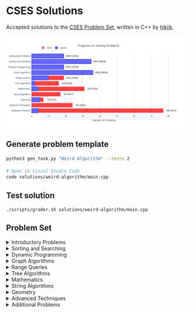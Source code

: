 # CSES Solutions

Accepted solutions to the [CSES Problem Set](https://cses.fi/problemset/), written in C++ by [hikjik](https://cses.fi/problemset/user/147386/).

<img title="Progress" alt="Progress" src="res/progress.webp">

## Generate problem template

```bash
python3 gen_task.py "Weird Algorithm" --tests 2

# Open in Visual Studio Code
code solutions/weird-algorithm/main.cpp
```

## Test solution

```bash
./scripts/grader.sh solutions/weird-algorithm/main.cpp
```

## Problem Set

<details>
<summary>Introductory Problems</summary>

### Introductory Problems

| №   | Name                                                          | Solution                                         |Tags|
| --- | ------------------------------------------------------------- | ------------------------------------------------ |-|
|  1. | [Weird Algorithm](https://cses.fi/problemset/task/1068)       | [C++](/solutions/weird-algorithm/main.cpp)       ||
|  2. | [Missing Number](https://cses.fi/problemset/task/1083)        | [C++](/solutions/missing-number/main.cpp)        ||
|  3. | [Repetitions](https://cses.fi/problemset/task/1069)           | [C++](/solutions/repetitions/main.cpp)           ||
|  4. | [Increasing Array](https://cses.fi/problemset/task/1094)      | [C++](/solutions/increasing-array/main.cpp)      ||
|  5. | [Permutations](https://cses.fi/problemset/task/1070)          | [C++](/solutions/permutations/main.cpp)          ||
|  6. | [Number Spiral](https://cses.fi/problemset/task/1071)         | [C++](/solutions/number-spiral/main.cpp)         ||
|  7. | [Two Knights](https://cses.fi/problemset/task/1072)           | [C++](/solutions/two-knights/main.cpp)           ||
|  8. | [Two Sets](https://cses.fi/problemset/task/1092)              | [C++](/solutions/two-sets/main.cpp)              ||
|  9. | [Bit Strings](https://cses.fi/problemset/task/1617)           | [C++](/solutions/bit-strings/main.cpp)           ||
| 10. | [Trailing Zeros](https://cses.fi/problemset/task/1618)        | [C++](/solutions/trailing-zeros/main.cpp)        ||
| 11. | [Coin Piles](https://cses.fi/problemset/task/1754)            | [C++](/solutions/coin-piles/main.cpp)            ||
| 12. | [Palindrome Reorder](https://cses.fi/problemset/task/1755)    | [C++](/solutions/palindrome-reorder/main.cpp)    ||
| 13. | [Gray Code](https://cses.fi/problemset/task/2205)             | [C++](/solutions/gray-code/main.cpp)             ||
| 14. | [Tower of Hanoi](https://cses.fi/problemset/task/2165)        | [C++](/solutions/tower-of-hanoi/main.cpp)        ||
| 15. | [Creating Strings](https://cses.fi/problemset/task/1622)      | [C++](/solutions/creating-strings/main.cpp)      ||
| 16. | [Apple Division](https://cses.fi/problemset/task/1623)        | [C++](/solutions/apple-division/main.cpp)        ||
| 17. | [Chessboard and Queens](https://cses.fi/problemset/task/1624) | [C++](/solutions/chessboard-and-queens/main.cpp) ||
| 18. | [Digit Queries](https://cses.fi/problemset/task/2431)         | [C++](/solutions/digit-queries/main.cpp)         ||
| 19. | [Grid Paths](https://cses.fi/problemset/task/1625)            | [C++](/solutions/grid-paths/main.cpp)            ||

</details>

<details>
<summary>Sorting and Searching</summary>

### Sorting and Searching

| №   | Name                                                             | Solution                                            |Tags|
| --- | ---------------------------------------------------------------- | --------------------------------------------------- |-|
| 20. | [Distinct Numbers](https://cses.fi/problemset/task/1621)         | [C++](/solutions/distinct-numbers/main.cpp)         ||
| 21. | [Apartments](https://cses.fi/problemset/task/1084)               | [C++](/solutions/apartments/main.cpp)               ||
| 22. | [Ferris Wheel](https://cses.fi/problemset/task/1090)             | [C++](/solutions/ferris-wheel/main.cpp)             ||
| 23. | [Concert Tickets](https://cses.fi/problemset/task/1091)          | [C++](/solutions/concert-tickets/main.cpp)          ||
| 24. | [Restaurant Customers](https://cses.fi/problemset/task/1619)     | [C++](/solutions/restaurant-customers/main.cpp)     ||
| 25. | [Movie Festival](https://cses.fi/problemset/task/1629)           | [C++](/solutions/movie-festival/main.cpp)           ||
| 26. | [Sum of Two Values](https://cses.fi/problemset/task/1640)        | [C++](/solutions/sum-of-two-values/main.cpp)        ||
| 27. | [Maximum Subarray Sum](https://cses.fi/problemset/task/1643)     | [C++](/solutions/maximum-subarray-sum/main.cpp)     ||
| 28. | [Stick Lengths](https://cses.fi/problemset/task/1074)            | [C++](/solutions/stick-lengths/main.cpp)            ||
| 29. | [Missing Coin Sum](https://cses.fi/problemset/task/2183)         | [C++](/solutions/missing-coin-sum/main.cpp)         ||
| 30. | [Collecting Numbers](https://cses.fi/problemset/task/2216)       | [C++](/solutions/collecting-numbers/main.cpp)       ||
| 31. | [Collecting Numbers II](https://cses.fi/problemset/task/2217)    | [C++](/solutions/collecting-numbers-ii/main.cpp)    ||
| 32. | [Playlist](https://cses.fi/problemset/task/1141)                 | [C++](/solutions/playlist/main.cpp)                 ||
| 33. | [Towers](https://cses.fi/problemset/task/1073)                   | [C++](/solutions/towers/main.cpp)                   ||
| 34. | [Traffic Lights](https://cses.fi/problemset/task/1163)           | [C++](/solutions/traffic-lights/main.cpp)           ||
| 35. | [Josephus Problem I](https://cses.fi/problemset/task/2162)       | [C++](/solutions/josephus-problem-i/main.cpp)       ||
| 36. | [Josephus Problem II](https://cses.fi/problemset/task/2163)      | [C++](/solutions/josephus-problem-ii/main.cpp)      ||
| 37. | [Nested Ranges Check](https://cses.fi/problemset/task/2168)      | [C++](/solutions/nested-ranges-check/main.cpp)      ||
| 38. | [Nested Ranges Count](https://cses.fi/problemset/task/2169)      | [C++](/solutions/nested-ranges-count/main.cpp)      ||
| 39. | [Room Allocation](https://cses.fi/problemset/task/1164)          | [C++](/solutions/room-allocation/main.cpp)          ||
| 40. | [Factory Machines](https://cses.fi/problemset/task/1620)         | [C++](/solutions/factory-machines/main.cpp)         ||
| 41. | [Tasks and Deadlines](https://cses.fi/problemset/task/1630)      | [C++](/solutions/tasks-and-deadlines/main.cpp)      ||
| 42. | [Reading Books](https://cses.fi/problemset/task/1631)            | [C++](/solutions/reading-books/main.cpp)            ||
| 43. | [Sum of Three Values](https://cses.fi/problemset/task/1641)      | [C++](/solutions/sum-of-three-values/main.cpp)      ||
| 44. | [Sum of Four Values](https://cses.fi/problemset/task/1642)       | [C++](/solutions/sum-of-four-values/main.cpp)       ||
| 45. | [Nearest Smaller Values](https://cses.fi/problemset/task/1645)   | [C++](/solutions/nearest-smaller-values/main.cpp)   ||
| 46. | [Subarray Sums I](https://cses.fi/problemset/task/1660)          | [C++](/solutions/subarray-sums-i/main.cpp)          ||
| 47. | [Subarray Sums II](https://cses.fi/problemset/task/1661)         | [C++](/solutions/subarray-sums-ii/main.cpp)         ||
| 48. | [Subarray Divisibility](https://cses.fi/problemset/task/1662)    | [C++](/solutions/subarray-divisibility/main.cpp)    ||
| 49. | [Subarray Distinct Values](https://cses.fi/problemset/task/2428) | [C++](/solutions/subarray-distinct-values/main.cpp) ||
| 50. | [Array Division](https://cses.fi/problemset/task/1085)           | [C++](/solutions/array-division/main.cpp)           ||
| 51. | [Sliding Median](https://cses.fi/problemset/task/1076)           | [C++](/solutions/sliding-median/main.cpp)           ||
| 52. | [Sliding Cost](https://cses.fi/problemset/task/1077)             | [C++](/solutions/sliding-cost/main.cpp)             ||
| 53. | [Movie Festival II](https://cses.fi/problemset/task/1632)        | [C++](/solutions/movie-festival-ii/main.cpp)        ||
| 54. | [Maximum Subarray Sum II](https://cses.fi/problemset/task/1644)  | [C++](/solutions/maximum-subarray-sum-ii/main.cpp)  ||

</details>

<details>
<summary>Dynamic Programming</summary>

### Dynamic Programming

| №   | Name                                                           | Solution                                          |Tags|
| --- | -------------------------------------------------------------- | ------------------------------------------------- |-|
| 55. | [Dice Combinations](https://cses.fi/problemset/task/1633/)     | [C++](/solutions/dice-combinations/main.cpp)      ||
| 56. | [Minimizing Coins](https://cses.fi/problemset/task/1634)       | [C++](/solutions/minimizing-coins/main.cpp)       ||
| 57. | [Coin Combinations I](https://cses.fi/problemset/task/1635)    | [C++](/solutions/coin-combinations-i/main.cpp)    ||
| 58. | [Coin Combinations II](https://cses.fi/problemset/task/1636)   | [C++](/solutions/coin-combinations-ii/main.cpp)   ||
| 59. | [Removing Digits](https://cses.fi/problemset/task/1637)        | [C++](/solutions/removing-digits/main.cpp)        ||
| 60. | [Grid Paths](https://cses.fi/problemset/task/1638)             | [C++](/solutions/grid-paths-ii/main.cpp)          ||
| 61. | [Book Shop](https://cses.fi/problemset/task/1158)              | [C++](/solutions/book-shop/main.cpp)              ||
| 62. | [Array Description](https://cses.fi/problemset/task/1746)      | [C++](/solutions/array-description/main.cpp)      ||
| 63. | [Counting Towers](https://cses.fi/problemset/task/2413)        | [C++](/solutions/counting-towers/main.cpp)        ||
| 64. | [Edit Distance](https://cses.fi/problemset/task/1639)          | [C++](/solutions/edit-distance/main.cpp)          ||
| 65. | [Rectangle Cutting](https://cses.fi/problemset/task/1744)      | [C++](/solutions/rectangle-cutting/main.cpp)      ||
| 66. | [Money Sums](https://cses.fi/problemset/task/1745)             | [C++](/solutions/money-sums/main.cpp)             ||
| 67. | [Removal Game](https://cses.fi/problemset/task/1097)           | [C++](/solutions/removal-game/main.cpp)           ||
| 68. | [Two Sets II](https://cses.fi/problemset/task/1093)            | [C++](/solutions/two-sets-ii/main.cpp)            ||
| 69. | [Increasing Subsequence](https://cses.fi/problemset/task/1145) | [C++](/solutions/increasing-subsequence/main.cpp) ||
| 70. | [Projects](https://cses.fi/problemset/task/1140)               | [C++](/solutions/projects/main.cpp)               ||
| 71. | [Elevator Rides](https://cses.fi/problemset/task/1653)         | [C++](/solutions/elevator-rides/main.cpp)         ||
| 72. | [Counting Tilings](https://cses.fi/problemset/task/2181)       | [C++](/solutions/counting-tilings/main.cpp)       ||
| 73. | [Counting Numbers](https://cses.fi/problemset/task/2220)       | [C++](/solutions/counting-numbers/main.cpp)       ||

</details>

<details>
<summary>Graph Algorithms</summary>

### Graph Algorithms

| №    | Name                                                          | Solution                                        | Tags                                                                                     |
| ---- | ------------------------------------------------------------- | ----------------------------------------------- | :--------------------------------------------------------------------------------------- |
|  74. | [Counting Rooms](https://cses.fi/problemset/task/1192/)       | [C++](/solutions/counting-rooms/main.cpp)       | DFS on a Grid<br/>Flood Fill<br/>Count Connected Components                              |
|  75. | [Labyrinth](https://cses.fi/problemset/task/1193/)            | [C++](/solutions/labyrinth/main.cpp)            | BFS on a Grid<br/>Shortest Path (by number of edges)                                     |
|  76. | [Building Roads](https://cses.fi/problemset/task/1666/)       | [C++](/solutions/building-roads/main.cpp)       | DFS for Undirected Graph<br/>Min Number of Edges to Connect Graph                        |
|  77. | [Message Route](https://cses.fi/problemset/task/1667/)        | [C++](/solutions/message-route/main.cpp)        | BFS for Undirected Graph<br/>Shortest Path (by number of edges)                          |
|  78. | [Building Teams](https://cses.fi/problemset/task/1668/)       | [C++](/solutions/building-teams/main.cpp)       | BFS for Undirected Graph<br/>Bipartite graph                                             |
|  79. | [Round Trip](https://cses.fi/problemset/task/1669/)           | [C++](/solutions/round-trip/main.cpp)           | DFS for Undirected Graph<br/>Cycle Retrieval                                             |
|  80. | [Monsters](https://cses.fi/problemset/task/1194/)             | [C++](/solutions/monsters/main.cpp)             | Multi Source BFS on a Grid                                                               |
|  81. | [Shortest Routes I](https://cses.fi/problemset/task/1671/)    | [C++](/solutions/shortest-routes-i/main.cpp)    | Shortest Paths in a Directed Graph<br/>Dijkstra’s Algorithm                              |
|  82. | [Shortest Routes II](https://cses.fi/problemset/task/1672/)   | [C++](/solutions/shortest-routes-ii/main.cpp)   | All-Pairs Shortest Paths in an Undirected Graph<br/>Floyd Warshall Algorithm             |
|  83. | [High Score](https://cses.fi/problemset/task/1673/)           | [C++](/solutions/high-score/main.cpp)           | Shortest Paths in a Directed Graph<br/>Negative weight edges</br> Bellman Ford Algorithm |
|  84. | [Flight Discount](https://cses.fi/problemset/task/1195/)      | [C++](/solutions/flight-discount/main.cpp)      | Shortest Paths in a Directed Graph<br/>Modified Dijkstra’s Algorithm                     |
|  85. | [Cycle Finding](https://cses.fi/problemset/task/1197/)        | [C++](/solutions/cycle-finding/main.cpp)        | Retrieve Negative Cycle in a Directed Graph<br/>Bellman-Ford Algorithm                   |
|  86. | [Flight Routes](https://cses.fi/problemset/task/1196/)        | [C++](/solutions/flight-routes/main.cpp)        | K-Shortest Paths in a Directed Graph<br/>Modified Dijkstra’s Algorithm                   |
|  87. | [Round Trip II](https://cses.fi/problemset/task/1678/)        | [C++](/solutions/round-trip-ii/main.cpp)        | DFS for Directed Graph<br/>Cycle Retrieval                                               |
|  88. | [Course Schedule](https://cses.fi/problemset/task/1679/)      | [C++](/solutions/course-schedule/main.cpp)      | Topological Sort<br/>Kahn's Algorithm                                                    |
|  89. | [Longest Flight Route](https://cses.fi/problemset/task/1680/) | [C++](/solutions/longest-flight-route/main.cpp) | Topological Sort<br/>Kahn's Algorithm<br/>Dynamic Programming                            |
|  90. | [Game Routes](https://cses.fi/problemset/task/1681/)          | [C++](/solutions/game-routes/main.cpp)          | Topological Sort<br/>Kahn's Algorithm<br/>Dynamic programming                            |
|  91. | [Investigation](https://cses.fi/problemset/task/1202/)        | [C++](/solutions/investigation/main.cpp)        | Shortest Paths in a Directed Graph<br/>Modified Dijkstra’s Algorithm                     |
|  92. | [Planets Queries I](https://cses.fi/problemset/task/1750/)    | [C++](/solutions/planets-queries-i/main.cpp)    | Functional Graph                                                                         |
|  93. | [Planets Queries II](https://cses.fi/problemset/task/1160/)   | [C++](/solutions/planets-queries-ii/main.cpp)   | Functional Graph<br/>DFS for Directed Graph                                              |
|  94. | [Planets Cycles](https://cses.fi/problemset/task/1751/)       | [C++](/solutions/planets-cycles/main.cpp)       | Functional Graph<br/>DFS for Directed Graph                                              |
|  95. | [Road Reparation](https://cses.fi/problemset/task/1675/)      | [C++](/solutions/road-reparation/main.cpp)      | Disjoint Sets Union                                                                      |
|  96. | [Road Construction](https://cses.fi/problemset/task/1676/)    | [C++](/solutions/road-construction/main.cpp)    | Disjoint Sets Union                                                                      |
|  97. | [Flight Routes Check](https://cses.fi/problemset/task/1682/)  | [C++](/solutions/flight-routes-check/main.cpp)  | DFS for Directed Graph<br/>Check if a Graph is Strongly Connected                        |
|  98. | [Planets and Kingdoms](https://cses.fi/problemset/task/1683/) | [C++](/solutions/planets-and-kingdoms/main.cpp) | Strongly Connected Component<br/>Kosaraju's algorithm                                    |
|  99. | [Giant Pizza](https://cses.fi/problemset/task/1684/)          | [C++](/solutions/giant-pizza/main.cpp)          | 2SAT<br/>Strongly Connected Component<br/>Kosaraju's algorithm<br/>Topological Sort      |
| 100. | [Coin Collector](https://cses.fi/problemset/task/1686/)       | [C++](/solutions/coin-collector/main.cpp)       | Strongly Connected Component<br/>Kosaraju's algorithm<br/>Condensation graph             |
| 101. | [Mail Delivery](https://cses.fi/problemset/task/1691/)        | [C++](/solutions/mail-delivery/main.cpp)        | Eulerian Circuit                                                                         |
| 102. | [De Bruijn Sequence](https://cses.fi/problemset/task/1692/)   | [C++](/solutions/de-bruijn-sequence/main.cpp)   | Eulerian Circuit<br/>Bit Manipulation                                                    |
| 103. | [Teleporters Path](https://cses.fi/problemset/task/1693/)     | [C++](/solutions/teleporters-path/main.cpp)     | Eulerian Path                                                                            |
| 104. | [Hamiltonian Flights](https://cses.fi/problemset/task/1690/)  | [C++](/solutions/hamiltonian-flights/main.cpp)  | Hamiltonian Path<br/>Bitmasking and Dynamic Programming                                  |
| 105. | [Knight's Tour](https://cses.fi/problemset/task/1689/)        | [C++](/solutions/knights-tour/main.cpp)         | Hamiltonian Path<br/>Backtracking with Warnsdorff's heuristic                            |
| 106. | [Download Speed](https://cses.fi/problemset/task/1694/)       | [C++](/solutions/download-speed/main.cpp)       | Max Flow</br>Dinic's Algorithm                                                      |
| 107. | [Police Chase](https://cses.fi/problemset/task/1695/)         | [C++](/solutions/police-chase/main.cpp)         | Max Flow</br>Minimum Cut</br>Edmonds Karp Algorithm                                      |
| 108. | [School Dance](https://cses.fi/problemset/task/1696/)         | [C++](/solutions/school-dance/main.cpp)         | Max Flow</br>Bipartite Matching</br>Edmonds Karp Algorithm                               |
| 109. | [Distinct Routes](https://cses.fi/problemset/task/1711/)      | [C++](/solutions/distinct-routes/main.cpp)      | Max Flow</br>Edge Disjoint Paths</br>Edmonds Karp Algorithm                              |

</details>

<details>
<summary>Range Queries</summary>

### Range Queries

| №    | Name                                                                  | Solution                                                 | Tags          |
| ---- | --------------------------------------------------------------------- | -------------------------------------------------------- | :------------ |
| 110. | [Static Range Sum Queries](https://cses.fi/problemset/task/1646)      | [C++](/solutions/static-range-sum-queries/main.cpp)      | Prefix Sum    |
| 111. | [Static Range Minimum Queries](https://cses.fi/problemset/task/1647)  | [C++](/solutions/static-range-minimum-queries/main.cpp)  | Sparse Table  |
| 112. | [Dynamic Range Sum Queries](https://cses.fi/problemset/task/1648)     | [C++](/solutions/dynamic-range-sum-queries/main.cpp)     | Fenwick Tree  |
| 113. | [Dynamic Range Minimum Queries](https://cses.fi/problemset/task/1649) | [C++](/solutions/dynamic-range-minimum-queries/main.cpp) | Segment Tree  |
| 114. | [Range Xor Queries](https://cses.fi/problemset/task/1650)             | [C++](/solutions/range-xor-queries/main.cpp)             | Prefix Sum    |
| 115. | [Range Update Queries](https://cses.fi/problemset/task/1651)          | [C++](/solutions/range-update-queries/main.cpp)          | Segment Tree  |
| 116. | [Forest Queries](https://cses.fi/problemset/task/1652)                | [C++](/solutions/forest-queries/main.cpp)                | Prefix Sum 2D |
| 117. | [Hotel Queries](https://cses.fi/problemset/task/1143)                 | [C++](/solutions/hotel-queries/main.cpp)                 | Segment Tree  |
| 118. | [List Removals](https://cses.fi/problemset/task/1749)                 | [C++](/solutions/list-removals/main.cpp)                 | Ordered Set   |
| 119. | [Salary Queries](https://cses.fi/problemset/task/1144)                | [C++](/solutions/salary-queries/main.cpp)                | Ordered Set   |
| 120. | [Prefix Sum Queries](https://cses.fi/problemset/task/2166)            | ||
| 121. | [Pizzeria Queries](https://cses.fi/problemset/task/2206)              | ||
| 122. | [Subarray Sum Queries](https://cses.fi/problemset/task/1190)          | ||
| 123. | [Distinct Values Queries](https://cses.fi/problemset/task/1734)       | ||
| 124. | [Increasing Array Queries](https://cses.fi/problemset/task/2416)      | ||
| 125. | [Forest Queries II](https://cses.fi/problemset/task/1739)             | ||
| 126. | [Range Updates and Sums](https://cses.fi/problemset/task/1735)        | ||
| 127. | [Polynomial Queries](https://cses.fi/problemset/task/1736)            | ||
| 128. | [Range Queries and Copies](https://cses.fi/problemset/task/1737)      | ||

</details>

<details>
<summary>Tree Algorithms</summary>

### Tree Algorithms

| №    | Name                                                          | Solution                                 | Tags                        |
| ---- | ------------------------------------------------------------- | ---------------------------------------- | --------------------------- |
| 129. | [Subordinates](https://cses.fi/problemset/task/1674)          | [C++](/solutions/subordinates/main.cpp)  | DFS<br/>Dynamic Programming |
| 130. | [Tree Matching](https://cses.fi/problemset/task/1130)         | [C++](/solutions/tree-matching/main.cpp) | DFS<br/>Greedy              |
| 131. | [Tree Diameter](https://cses.fi/problemset/task/1131)         |||
| 132. | [Tree Distances I](https://cses.fi/problemset/task/1132)      |||
| 133. | [Tree Distances II](https://cses.fi/problemset/task/1133)     |||
| 134. | [Company Queries I](https://cses.fi/problemset/task/1687)     |||
| 135. | [Company Queries II](https://cses.fi/problemset/task/1688)    |||
| 136. | [Distance Queries](https://cses.fi/problemset/task/1135)      |||
| 137. | [Counting Paths](https://cses.fi/problemset/task/1136)        |||
| 138. | [Subtree Queries](https://cses.fi/problemset/task/1137)       |||
| 139. | [Path Queries](https://cses.fi/problemset/task/1138)          |||
| 140. | [Path Queries II](https://cses.fi/problemset/task/2134)       |||
| 141. | [Distinct Colors](https://cses.fi/problemset/task/1139)       |||
| 142. | [Finding a Centroid](https://cses.fi/problemset/task/2079)    |||
| 143. | [Fixed-Length Paths I](https://cses.fi/problemset/task/2080)  |||
| 144. | [Fixed-Length Paths II](https://cses.fi/problemset/task/2081) |||

</details>

<details>
<summary>Mathematics</summary>

### Mathematics

| №    | Name                                                           | Solution                                     | Tags |
| ---- | -------------------------------------------------------------- | -------------------------------------------- |-|
| 145. | [Josephus Queries](https://cses.fi/problemset/task/2164)       |||
| 146. | [Exponentiation](https://cses.fi/problemset/task/1095)         | [C++](/solutions/exponentiation/main.cpp)    ||
| 147. | [Exponentiation II](https://cses.fi/problemset/task/1712)      | [C++](/solutions/exponentiation-ii/main.cpp) ||
| 148. | [Counting Divisors](https://cses.fi/problemset/task/1713)      | [C++](/solutions/counting-divisors/main.cpp) ||
| 149. | [Common Divisors](https://cses.fi/problemset/task/1081)        | [C++](/solutions/common-divisors/main.cpp)   ||
| 150. | [Sum of Divisors](https://cses.fi/problemset/task/1082)        |||
| 151. | [Divisor Analysis](https://cses.fi/problemset/task/2182)       |||
| 152. | [Prime Multiples](https://cses.fi/problemset/task/2185)        |||
| 153. | [Counting Coprime Pairs](https://cses.fi/problemset/task/2417) |||
| 154. | [Binomial Coefficients](https://cses.fi/problemset/task/1079)  |||
| 155. | [Creating Strings II](https://cses.fi/problemset/task/1715)    |||
| 156. | [Distributing Apples](https://cses.fi/problemset/task/1716)    |||
| 157. | [Christmas Party](https://cses.fi/problemset/task/1717)        |||
| 158. | [Bracket Sequences I](https://cses.fi/problemset/task/2064)    |||
| 159. | [Bracket Sequences II](https://cses.fi/problemset/task/2187)   |||
| 160. | [Counting Necklaces](https://cses.fi/problemset/task/2209)     |||
| 161. | [Counting Grids](https://cses.fi/problemset/task/2210)         |||
| 162. | [Fibonacci Numbers](https://cses.fi/problemset/task/1722)      |||
| 163. | [Throwing Dice](https://cses.fi/problemset/task/1096)          |||
| 164. | [Graph Paths I](https://cses.fi/problemset/task/1723)          |||
| 165. | [Graph Paths II](https://cses.fi/problemset/task/1724)         |||
| 166. | [Dice Probability](https://cses.fi/problemset/task/1725)       |||
| 167. | [Moving Robots](https://cses.fi/problemset/task/1726)          |||
| 168. | [Candy Lottery](https://cses.fi/problemset/task/1727)          |||
| 169. | [Inversion Probability](https://cses.fi/problemset/task/1728)  |||
| 170. | [Stick Game](https://cses.fi/problemset/task/1729)             |||
| 171. | [Nim Game I](https://cses.fi/problemset/task/1730)             |||
| 172. | [Nim Game II](https://cses.fi/problemset/task/1098)            |||
| 173. | [Stair Game](https://cses.fi/problemset/task/1099)             |||
| 174. | [Grundy's Game](https://cses.fi/problemset/task/2207)          |||
| 175. | [Another Game](https://cses.fi/problemset/task/2208)           |||

</details>

<details>
<summary>String Algorithms</summary>

### String Algorithms

| №    | Name                                                           | Solution                                     | Tags        |
| ---- | -------------------------------------------------------------- | -------------------------------------------- | ----------- |
| 176. | [Word Combinations](https://cses.fi/problemset/task/1731)      | [C++](/solutions/word-combinations/main.cpp) | Trie<br/>DP |
| 177. | [String Matching](https://cses.fi/problemset/task/1753)        |||
| 178. | [Finding Borders](https://cses.fi/problemset/task/1732)        |||
| 179. | [Finding Periods](https://cses.fi/problemset/task/1733)        |||
| 180. | [Minimal Rotation](https://cses.fi/problemset/task/1110)       |||
| 181. | [Longest Palindrome](https://cses.fi/problemset/task/1111)     |||
| 182. | [Required Substring](https://cses.fi/problemset/task/1112)     |||
| 183. | [Palindrome Queries](https://cses.fi/problemset/task/2420)     |||
| 184. | [Finding Patterns](https://cses.fi/problemset/task/2102)       |||
| 185. | [Counting Patterns](https://cses.fi/problemset/task/2103)      |||
| 186. | [Pattern Positions](https://cses.fi/problemset/task/2104)      |||
| 187. | [Distinct Substrings](https://cses.fi/problemset/task/2105)    |||
| 188. | [Repeating Substring](https://cses.fi/problemset/task/2106)    |||
| 189. | [String Functions](https://cses.fi/problemset/task/2107)       |||
| 190. | [Substring Order I](https://cses.fi/problemset/task/2108)      |||
| 191. | [Substring Order II](https://cses.fi/problemset/task/2109)     |||
| 192. | [Substring Distribution](https://cses.fi/problemset/task/2110) |||

</details>

<details>
<summary>Geometry</summary>

### Geometry

| №    | Name                                                               | Solution                                             | Tags |
| ---- | ------------------------------------------------------------------ | ---------------------------------------------------- |-|
| 193. | [Point Location Test](https://cses.fi/problemset/task/2189)        | [C++](/solutions/point-location-test/main.cpp)       ||
| 194. | [Line Segment Intersection](https://cses.fi/problemset/task/2190)  | [C++](/solutions/line-segment-intersection/main.cpp) ||
| 195. | [Polygon Area](https://cses.fi/problemset/task/2191)               | [C++](/solutions/polygon-area/main.cpp)              ||
| 196. | [Point in Polygon](https://cses.fi/problemset/task/2192)           | [C++](/solutions/point-in-polygon/main.cpp)          ||
| 197. | [Polygon Lattice Points](https://cses.fi/problemset/task/2193)     | [C++](/solutions/polygon-lattice-points/main.cpp)    ||
| 198. | [Minimum Euclidean Distance](https://cses.fi/problemset/task/2194) |||
| 199. | [Convex Hull](https://cses.fi/problemset/task/2195)                |||

</details>

<details>
<summary>Advanced Techniques</summary>

### Advanced Techniques

| №    | Name                                                         | Solution | Tags |
| ---- | ------------------------------------------------------------ | -------- |-|
| 200. | [Meet in the Middle](https://cses.fi/problemset/task/1628)   |||
| 201. | [Hamming Distance](https://cses.fi/problemset/task/2136)     |||
| 202. | [Beautiful Subgrids](https://cses.fi/problemset/task/2137)   |||
| 203. | [Reachable Nodes](https://cses.fi/problemset/task/2138)      |||
| 204. | [Reachability Queries](https://cses.fi/problemset/task/2143) |||
| 205. | [Cut and Paste](https://cses.fi/problemset/task/2072)        |||
| 206. | [Substring Reversals](https://cses.fi/problemset/task/2073)  |||
| 207. | [Reversals and Sums](https://cses.fi/problemset/task/2074)   |||
| 208. | [Necessary Roads](https://cses.fi/problemset/task/2076)      |||
| 209. | [Necessary Cities](https://cses.fi/problemset/task/2077)     |||
| 210. | [Eulerian Subgraphs](https://cses.fi/problemset/task/2078)   |||
| 211. | [Monster Game I](https://cses.fi/problemset/task/2084)       |||
| 212. | [Monster Game II](https://cses.fi/problemset/task/2085)      |||
| 213. | [Subarray Squares](https://cses.fi/problemset/task/2086)     |||
| 214. | [Houses and Schools](https://cses.fi/problemset/task/2087)   |||
| 215. | [Knuth Division](https://cses.fi/problemset/task/2088)       |||
| 216. | [Apples and Bananas](https://cses.fi/problemset/task/2111)   |||
| 217. | [One Bit Positions](https://cses.fi/problemset/task/2112)    |||
| 218. | [Signal Processing](https://cses.fi/problemset/task/2113)    |||
| 219. | [New Roads Queries](https://cses.fi/problemset/task/2101)    |||
| 220. | [Dynamic Connectivity](https://cses.fi/problemset/task/2133) |||
| 221. | [Parcel Delivery](https://cses.fi/problemset/task/2121)      |||
| 222. | [Task Assignment](https://cses.fi/problemset/task/2129)      |||
| 223. | [Distinct Routes II](https://cses.fi/problemset/task/2130)   |||

</details>

<details>
<summary>Additional Problems</summary>

### Additional Problems

| №    | Name                                                                  | Solution                                        | Tags |
| ---- | --------------------------------------------------------------------- | ----------------------------------------------- |-|
| 224. | [Shortest Subsequence](https://cses.fi/problemset/task/1087)          |||
| 225. | [Counting Bits](https://cses.fi/problemset/task/1146)                 |||
| 226. | [Swap Game](https://cses.fi/problemset/task/1670)                     | [C++](/solutions/swap-game/main.cpp)            ||
| 227. | [Prüfer Code](https://cses.fi/problemset/task/1134)                   | [C++](/solutions/prufer-code/main.cpp)          ||
| 228. | [Acyclic Graph Edges](https://cses.fi/problemset/task/1756)           |||
| 229. | [Strongly Connected Edges](https://cses.fi/problemset/task/2177)      |||
| 230. | [Even Outdegree Edges](https://cses.fi/problemset/task/2179)          |||
| 231. | [Multiplication Table](https://cses.fi/problemset/task/2422)          | [C++](/solutions/multiplication-table/main.cpp) ||
| 232. | [Advertisement](https://cses.fi/problemset/task/1142)                 |||
| 233. | [Special Substrings](https://cses.fi/problemset/task/2186)            |||
| 234. | [Permutation Inversions](https://cses.fi/problemset/task/2229)        |||
| 235. | [Maximum Xor Subarray](https://cses.fi/problemset/task/1655)          |||
| 236. | [Movie Festival Queries](https://cses.fi/problemset/task/1664)        |||
| 237. | [Chess Tournament](https://cses.fi/problemset/task/1697)              |||
| 238. | [Tree Traversals](https://cses.fi/problemset/task/1702)               |||
| 239. | [Network Renovation](https://cses.fi/problemset/task/1704)            |||
| 240. | [Graph Girth](https://cses.fi/problemset/task/1707)                   |||
| 241. | [Intersection Points](https://cses.fi/problemset/task/1740)           |||
| 242. | [Inverse Inversions](https://cses.fi/problemset/task/2214)            |||
| 243. | [Monotone Subsequences](https://cses.fi/problemset/task/2215)         |||
| 244. | [String Reorder](https://cses.fi/problemset/task/1743)                |||
| 245. | [Stack Weights](https://cses.fi/problemset/task/2425)                 |||
| 246. | [Pyramid Array](https://cses.fi/problemset/task/1747)                 |||
| 247. | [Increasing Subsequence II](https://cses.fi/problemset/task/1748)     |||
| 248. | [String Removals](https://cses.fi/problemset/task/1149)               |||
| 249. | [Bit Inversions](https://cses.fi/problemset/task/1188)                |||
| 250. | [Xor Pyramid](https://cses.fi/problemset/task/2419)                   |||
| 251. | [Writing Numbers](https://cses.fi/problemset/task/1086)               |||
| 252. | [String Transform](https://cses.fi/problemset/task/1113)              |||
| 253. | [Letter Pair Move Game](https://cses.fi/problemset/task/2427)         |||
| 254. | [Maximum Building I](https://cses.fi/problemset/task/1147)            |||
| 255. | [Sorting Methods](https://cses.fi/problemset/task/1162)               |||
| 256. | [Cyclic Array](https://cses.fi/problemset/task/1191)                  |||
| 257. | [List of Sums](https://cses.fi/problemset/task/2414)                  |||
| 258. | [Increasing Array II](https://cses.fi/problemset/task/2132)           |||
| 259. | [Food Division](https://cses.fi/problemset/task/1189)                 |||
| 260. | [Bit Problem](https://cses.fi/problemset/task/1654)                   |||
| 261. | [Swap Round Sorting](https://cses.fi/problemset/task/1698)            |||
| 262. | [Binary Subsequences](https://cses.fi/problemset/task/2430)           |||
| 263. | [Tree Isomorphism I](https://cses.fi/problemset/task/1700)            |||
| 264. | [Counting Sequences](https://cses.fi/problemset/task/2228)            |||
| 265. | [Critical Cities](https://cses.fi/problemset/task/1703)               |||
| 266. | [School Excursion](https://cses.fi/problemset/task/1706)              |||
| 267. | [Coin Grid](https://cses.fi/problemset/task/1709)                     |||
| 268. | [Robot Path](https://cses.fi/problemset/task/1742)                    |||
| 269. | [Programmers and Artists](https://cses.fi/problemset/task/2426)       |||
| 270. | [Course Schedule II](https://cses.fi/problemset/task/1757)            |||
| 271. | [Removing Digits II](https://cses.fi/problemset/task/2174)            |||
| 272. | [Coin Arrangement](https://cses.fi/problemset/task/2180)              |||
| 273. | [Counting Bishops](https://cses.fi/problemset/task/2176)              |||
| 274. | [Grid Puzzle I](https://cses.fi/problemset/task/2432)                 |||
| 275. | [Grid Puzzle II](https://cses.fi/problemset/task/2131)                |||
| 276. | [Empty String](https://cses.fi/problemset/task/1080)                  |||
| 277. | [Grid Paths](https://cses.fi/problemset/task/1078)                    |||
| 278. | [Bit Substrings](https://cses.fi/problemset/task/2115)                |||
| 279. | [Reversal Sorting](https://cses.fi/problemset/task/2075)              |||
| 280. | [Counting Reorders](https://cses.fi/problemset/task/2421)             |||
| 281. | [Book Shop II](https://cses.fi/problemset/task/1159)                  |||
| 282. | [Network Breakdown](https://cses.fi/problemset/task/1677)             |||
| 283. | [Visiting Cities](https://cses.fi/problemset/task/1203)               |||
| 284. | [Missing Coin Sum Queries](https://cses.fi/problemset/task/2184)      |||
| 285. | [Number Grid](https://cses.fi/problemset/task/1157)                   |||
| 286. | [Maximum Building II](https://cses.fi/problemset/task/1148)           |||
| 287. | [Filling Trominos](https://cses.fi/problemset/task/2423)              |||
| 288. | [Stick Divisions](https://cses.fi/problemset/task/1161)               | [C++](/solutions/stick-divisions/main.cpp)   ||
| 289. | [Coding Company](https://cses.fi/problemset/task/1665)                |||
| 290. | [Flight Route Requests](https://cses.fi/problemset/task/1699)         |||
| 291. | [Two Stacks Sorting](https://cses.fi/problemset/task/2402)            |||
| 292. | [Tree Isomorphism II](https://cses.fi/problemset/task/1701)           |||
| 293. | [Forbidden Cities](https://cses.fi/problemset/task/1705)              |||
| 294. | [Area of Rectangles](https://cses.fi/problemset/task/1741)            |||
| 295. | [Grid Completion](https://cses.fi/problemset/task/2429)               |||
| 296. | [Creating Offices](https://cses.fi/problemset/task/1752)              |||
| 297. | [Permutations II](https://cses.fi/problemset/task/1075)               |||
| 298. | [Functional Graph Distribution](https://cses.fi/problemset/task/2415) |||
| 299. | [New Flight Routes](https://cses.fi/problemset/task/1685)             |||
| 300. | [Grid Path Construction](https://cses.fi/problemset/task/2418)        |||

</details>
